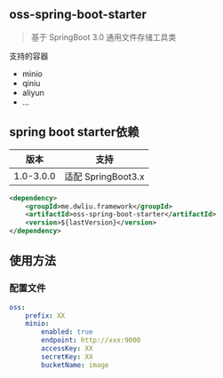 ## oss-spring-boot-starter

> 基于 SpringBoot 3.0  通用文件存储工具类

支持的容器

- minio
- qiniu
- aliyun
- ...

## spring boot starter依赖

| 版本          | 支持               |
|-------------|------------------|
| 1.0-3.0.0   | 适配 SpringBoot3.x |


```xml
<dependency>
    <groupId>me.dwliu.framework</groupId>
    <artifactId>oss-spring-boot-starter</artifactId>
    <version>${lastVersion}</version>
</dependency>
```

## 使用方法

### 配置文件

```yaml
oss:
    prefix: XX
    minio:
        enabled: true
        endpoint: http://xxx:9000
        accessKey: XX
        secretKey: XX
        bucketName: image

```

